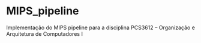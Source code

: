 # MIPS_pipeline
Implementação do MIPS pipeline para a disciplina PCS3612 – Organização e Arquitetura de Computadores I
